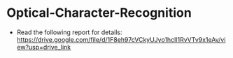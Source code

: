 # Optical-Character-Recognition
- Read the following report for details:
  https://drive.google.com/file/d/1F8eh97cVCkyUJyo1hcIl1RvVTv9x1eAv/view?usp=drive_link
